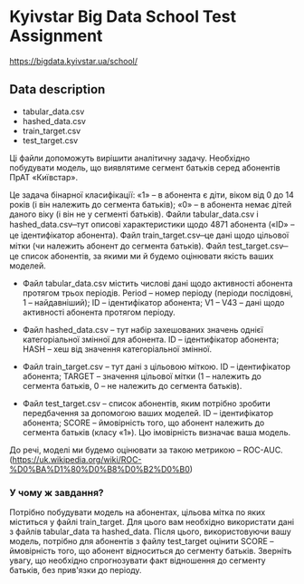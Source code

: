 # Kyivstar Big Data School Test Assignment

https://bigdata.kyivstar.ua/school/

## Data description

* tabular_data.csv
* hashed_data.csv
* train_target.csv
* test_target.csv

Ці файли допоможуть вирішити аналітичну задачу. Необхідно побудувати модель, що виявлятиме сегмент батьків серед абонентів ПрАТ «Київстар».

Це задача бінарної класифікації:
«1» – в абонента є діти, віком від 0 до 14 років (і він належить до сегмента батьків);
«0» – в абонента немає дітей даного віку (і він не у сегменті батьків).
Файли tabular_data.csv і hashed_data.csv ̶ тут описові характеристики щодо 4871 абонента («ID» – це ідентифікатор абонента).
Файл train_target.csv ̶ це дані щодо цільової мітки (чи належить абонент до сегмента батьків).
Файл test_target.csv ̶ це список абонентів, за якими ми й будемо оцінювати якість ваших моделей.

* Файл tabular_data.csv містить числові дані щодо активності абонента протягом трьох періодів.
Period – номер періоду (періоди послідовні, 1 – найдавніший);
ID – ідентифікатор абонента;
V1 – V43 – дані щодо активності абонента протягом періоду.

* Файл hashed_data.csv – тут набір захешованих значень однієї категоріальної змінної для абонента.
ID – ідентифікатор абонента;
HASH – хеш від значення категоріальної змінної.

* Файл train_target.csv – тут дані з цільовою міткою. 
ID – ідентифікатор абонента; 
TARGET – значення цільової мітки (1 – належить до сегмента батьків, 0 – не належить до сегмента батьків).

* Файл test_target.csv – список абонентів, яким потрібно зробити передбачення за допомогою ваших моделей. 
ID – ідентифікатор абонента; 
SCORE – ймовірність того, що абонент належить до сегмента батьків (класу «1»). Цю імовірність визначає ваша модель.

До речі, моделі ми будемо оцінювати за такою метрикою – ROC-AUC. (https://uk.wikipedia.org/wiki/ROC-%D0%BA%D1%80%D0%B8%D0%B2%D0%B0)

### У чому ж завдання?

Потрібно побудувати модель на абонентах, цільова мітка по яких міститься у файлі train_target.
Для цього вам необхідно використати дані з файлів tabular_data та hashed_data. Після цього, використовуючи вашу модель, потрібно для абонентів з файлу test_target оцінити SCORE – ймовірність того, що абонент відноситься до сегменту батьків. Зверніть увагу, що необхідно спрогнозувати факт відношення до сегменту батьків, без прив'язки до періоду.


